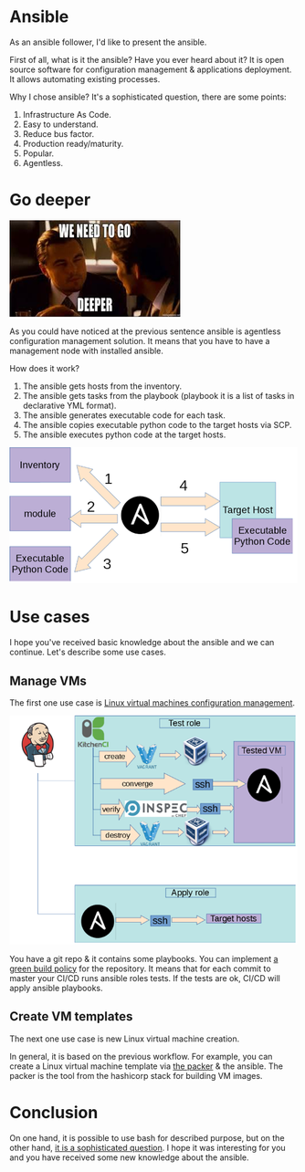 # Ansible
As an ansible follower, I'd like to present the ansible. 

First of all, what is it the ansible? Have you ever heard about it? It is open source software for configuration management & applications deployment. It allows automating existing processes. 

Why I chose ansible? It's a sophisticated question, there are some points:
1. Infrastructure As Code.
2. Easy to understand.
3. Reduce bus factor.
4. Production ready/maturity.
5. Popular.
6. Agentless.

# Go deeper

![we need to go deeper](assets/we-need-to-go-deeper.jpeg?raw=true "we need to go deeper")

As you could have noticed at the previous sentence ansible is agentless configuration management solution. It means that you have to have a management node with installed ansible.

How does it work?
1. The ansible gets hosts from the inventory.
2. The ansible gets tasks from the playbook (playbook it is a list of tasks in declarative YML format).
3. The ansible generates executable code for each task.
4. The ansible copies executable python code to the target hosts via SCP.
5. The ansible executes python code at the target hosts.

![ansible schema](assets/ansible_inside.png?raw=true "kitchen-ci schema")

# Use cases
I hope you've received basic knowledge about the ansible and we can continue. Let's describe some use cases.

## Manage VMs
The first one use case is [Linux virtual machines configuration management](http://www.goncharov.xyz/it/test-ansible-roles-via-testkitchen-inside-hyperv.html).

![Green build policy schema](assets/Green-build-policy.png?raw=true "Green build policy schema") 

You have a git repo & it contains some playbooks. You can implement [a green build policy](http://www.goncharov.xyz/it/test-ansible-roles-via-testkitchen-inside-hyperv.html) for the repository. It means that for each commit to master your CI/CD runs ansible roles tests. If the tests are ok, CI/CD will apply ansible playbooks.

## Create VM templates

The next one use case is new Linux virtual machine creation.

In general, it is based on the previous workflow. For example, you can create a Linux virtual machine template via [the packer](https://www.packer.io/) & the ansible. The packer is the tool from the hashicorp stack for building VM images.

# Conclusion

On one hand, it is possible to use bash for described purpose, but on the other hand, [it is a sophisticated question](http://www.goncharov.xyz/it/make-cm-not-bash-en.html). I hope it was interesting for you and you have received some new knowledge about the ansible.

